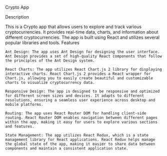 Crypto App

Description

This is a Crypto app that allows users to explore and track various cryptocurrencies. It provides real-time data, charts, and information about different cryptocurrencies. The app is built using React and utilizes several popular libraries and tools.
Features

    Ant Design: The app uses Ant Design for designing the user interface. Ant Design provides a set of high-quality React components that follow the principles of the Ant Design system.

    React Charts: The app utilizes React Chart.js 2 library for displaying interactive charts. React Chart.js 2 provides a React wrapper for Chart.js, allowing you to easily create beautiful and customizable charts to visualize cryptocurrency data.

    Responsive Design: The app is designed to be responsive and optimized for different screen sizes and devices. It adapts to different resolutions, ensuring a seamless user experience across desktop and mobile platforms.

    Routing: The app uses React Router DOM for handling client-side routing. React Router DOM enables navigation between different pages within the app, making it easy for users to explore various sections and features.

    State Management: The app utilizes React Redux, which is a state management library for React applications. React Redux helps manage the global state of the app, making it easier to share data between components and maintain a consistent application state.
